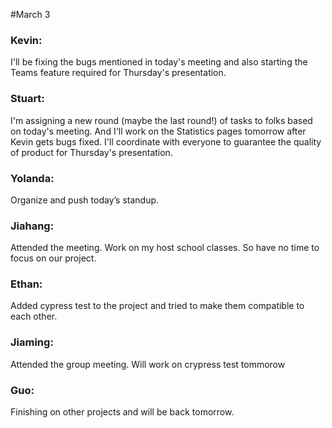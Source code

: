 #March 3

### Kevin:
I'll be fixing the bugs mentioned in today's meeting and also starting the Teams feature required for Thursday's presentation.

### Stuart:
I'm assigning a new round (maybe the last round!) of tasks to folks based on today's meeting. And I'll work on the Statistics pages tomorrow after Kevin gets bugs fixed. I'll coordinate with everyone to guarantee the quality of product for Thursday's presentation.

### Yolanda:
Organize and push today’s standup.

### Jiahang:
Attended the meeting. Work on my host school classes. So have no time to focus on our project. 

### Ethan:
Added cypress test to the project and tried to make them compatible to each other.

### Jiaming:
Attended the group meeting. Will work on crypress test tommorow

### Guo:
Finishing on other projects and will be back tomorrow.






